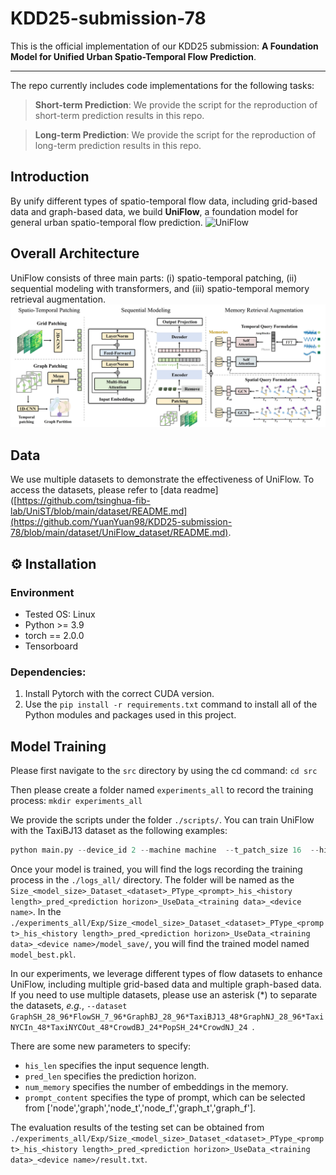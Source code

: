 # KDD25-submission-78

This is the official implementation of our KDD25 submission: **A Foundation Model for Unified Urban Spatio-Temporal Flow Prediction**.

-----


The repo currently includes code implementations for the following tasks:

> **Short-term Prediction**: We provide the script  for the reproduction of short-term prediction results in this repo.

> **Long-term Prediction**: We provide the script  for the reproduction of long-term prediction results in this repo.


## Introduction
By unify different types of spatio-temporal flow data, including grid-based data and graph-based data, we build **UniFlow**, a foundation model for general urban spatio-temporal flow prediction. 
![UniFlow](./assets/figure1.jpg "")

## Overall Architecture
UniFlow consists of three main parts: (i) spatio-temporal patching, (ii) sequential modeling with transformers, and (iii) spatio-temporal memory retrieval augmentation. 
![OverallArchi](./assets/model_all.jpg "")

## Data
We use multiple datasets to demonstrate the effectiveness of UniFlow. To access the datasets, please refer to [data readme]([https://github.com/tsinghua-fib-lab/UniST/blob/main/dataset/README.md](https://github.com/YuanYuan98/KDD25-submission-78/blob/main/dataset/UniFlow_dataset/README.md).


## ⚙️ Installation
### Environment
- Tested OS: Linux
- Python >= 3.9
- torch == 2.0.0
- Tensorboard

### Dependencies:
1. Install Pytorch with the correct CUDA version.
2. Use the `pip install -r requirements.txt` command to install all of the Python modules and packages used in this project.

## Model Training

Please first navigate to the `src` directory by using the cd command: `cd src`

Then please create a folder named `experiments_all` to record the training process: `mkdir experiments_all`


We provide the scripts under the folder `./scripts/`. You can train UniFlow with the TaxiBJ13 dataset as the following examples:

```python
python main.py --device_id 2 --machine machine  --t_patch_size 16  --his_len 64 --pred_len 64  --dataset TaxiBJ13_48  --used_data 'GridGraphall'   --num_memory 512   --prompt_content 'node_graph'   --size middle --batch_ratio 0.1
```

Once your model is trained, you will find the logs recording the training process in the  `./logs_all/` directory. The folder will be named as the `Size_<model_size>_Dataset_<dataset>_PType_<prompt>_his_<history length>_pred_<prediction horizon>_UseData_<training data>_<device name>`. In the `./experiments_all/Exp/Size_<model_size>_Dataset_<dataset>_PType_<prompt>_his_<history length>_pred_<prediction horizon>_UseData_<training data>_<device name>/model_save/`, you will find the trained model named `model_best.pkl`.

In our experiments, we leverage different types of flow datasets to enhance UniFlow, including multiple grid-based data and multiple graph-based data. 
If you need to use multiple datasets, please use an asterisk (*) to separate the datasets, *e.g.*, `--dataset GraphSH_28_96*FlowSH_7_96*GraphBJ_28_96*TaxiBJ13_48*GraphNJ_28_96*TaxiNYCIn_48*TaxiNYCOut_48*CrowdBJ_24*PopSH_24*CrowdNJ_24 `.

There are some new parameters to specify:

- `his_len` specifies the input sequence length.
- `pred_len` specifies the prediction horizon.
- `num_memory` specifies the number of embeddings in the memory.
- `prompt_content` specifies the type of prompt, which can be selected from ['node','graph','node_t','node_f','graph_t','graph_f'].

The evaluation results of the testing set can be obtained from `./experiments_all/Exp/Size_<model_size>_Dataset_<dataset>_PType_<prompt>_his_<history length>_pred_<prediction horizon>_UseData_<training data>_<device name>/result.txt`.

